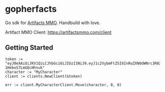 gopherfacts
===

Go sdk for [Artifacts MMO](https://artifactsmmo.com/client). Handbuild with love.

Artifact MMO Client: https://artifactsmmo.com/client

## Getting Started

```
token := "eyJ0eXAiOiJKV1QiLCJhbGciOiJIUzI1NiJ9.eyJ1c2VybmFtZSI6InRoZXN0dWNrc3R0ZXIiLCJwYXNzd29yZF9jaGFuZ2VkIjoiIn0.g3qYaJOY40MEjUu2234JeXYcY-1HeboS7LmGQcHhnuk"
character := "MyCharacter"
client := clients.NewClient(&token)

err := client.MyCharacterClient.Move(character, 0, 0)
```